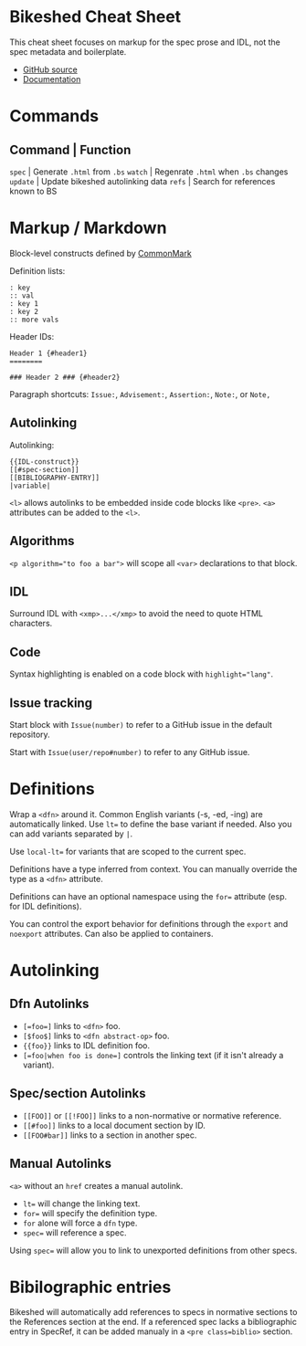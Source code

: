 
# Bikeshed Cheat Sheet

This cheat sheet focuses on markup for the spec prose and IDL, not the spec
metadata and boilerplate.

* [GitHub source](https://github.com/tabatkins/bikeshed)
* [Documentation](https://tabatkins.github.io/bikeshed/)

# Commands

Command   | Function
------------------------------------------------
`spec`    | Generate `.html` from `.bs`
`watch`   | Regenrate `.html` when `.bs` changes
`update`  | Update bikeshed autolinking data
`refs`    | Search for references known to BS

# Markup / Markdown

Block-level constructs defined by [CommonMark](https://commonmark.org/)

Definition lists:
```text
: key
:: val
: key 1
: key 2
:: more vals
```

Header IDs:
```text
Header 1 {#header1}
========

### Header 2 ### {#header2}
```

Paragraph shortcuts: `Issue:`, `Advisement:`, `Assertion:`, `Note:`, or `Note, `

## Autolinking

Autolinking:
```text
{{IDL-construct}}
[[#spec-section]]
[[BIBLIOGRAPHY-ENTRY]]
|variable|
```

`<l>` allows autolinks to be embedded inside code blocks like `<pre>`.  `<a>`
attributes can be added to the `<l>`.

## Algorithms

`<p algorithm="to foo a bar">` will scope all `<var>` declarations to that block.

## IDL

Surround IDL with `<xmp>...</xmp>` to avoid the need to quote HTML characters.

## Code

Syntax highlighting is enabled on a code block with `highlight="lang"`.

## Issue tracking

Start block with `Issue(number)` to refer to a GitHub issue in the default
repository.

Start with `Issue(user/repo#number)` to refer to any GitHub issue.

# Definitions

Wrap a `<dfn>` around it.  Common English variants (-s, -ed, -ing) are
automatically linked.  Use `lt=` to define the base variant if needed.  Also you
can add variants separated by `|`.

Use `local-lt=` for variants that are scoped to the current spec.

Definitions have a type inferred from context.  You can manually
override the type as a `<dfn>` attribute.

Definitions can have an optional namespace using the `for=` attribute (esp. for
IDL definitions).

You can control the export behavior for definitions through the `export` and
`noexport` attributes.  Can also be applied to containers.

# Autolinking

## Dfn Autolinks

* `[=foo=]` links to `<dfn>` foo.
* `[$foo$]` links to `<dfn abstract-op>` foo.
* `{{foo}}` links to IDL definition foo.
* `[=foo|when foo is done=]` controls the linking text (if it isn't already a
  variant).

## Spec/section Autolinks

* `[[FOO]]` or `[[!FOO]]` links to a non-normative or normative reference.
* `[[#foo]]` links to a local document section by ID.
* `[[FOO#bar]]` links to a section in another spec.

## Manual Autolinks

`<a>` without an `href` creates a manual autolink.

* `lt=` will change the linking text.
* `for=` will specify the definition type.
* `for` alone will force a `dfn` type.
* `spec=` will reference a spec.

Using `spec=` will allow you to link to unexported definitions from other specs.

# Bibilographic entries

Bikeshed will automatically add references to specs in normative sections to the
References section at the end.  If a referenced spec lacks a bibliographic entry
in SpecRef, it can be added manualy in a `<pre class=biblio>` section.








